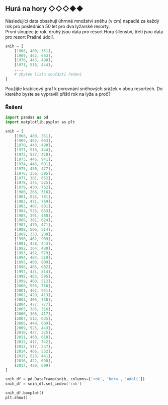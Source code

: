 ## Hurá na hory ◇◇◇◆◆

Následující data obsahují úhrnné množství sněhu (v cm) napadlé za každý rok pro posledních 50 let pro dva lyžarské
resorty.  
První sloupec je rok, druhý jsou data pro resort Hora šílenství, třetí jsou data pro resort Prašné údolí.

```python
snih = [
    [1968, 480, 351],
    [1969, 462, 663],
    [1970, 443, 490],
    [1971, 518, 444],
    ...,
    # zbytek listu součástí řešení
]
```

Použijte krabicový graf k porovnání sněhových srážek v obou resortech. Do kterého byste se vypravili příští rok na lyže
a proč?

### Řešení

```python
import pandas as pd
import matplotlib.pyplot as plt

snih = [
    [1968, 480, 351],
    [1969, 462, 663],
    [1970, 443, 490],
    [1971, 518, 444],
    [1972, 537, 420],
    [1973, 446, 941],
    [1974, 446, 691],
    [1975, 450, 477],
    [1976, 356, 395],
    [1977, 381, 652],
    [1978, 345, 525],
    [1979, 430, 762],
    [1980, 266, 316],
    [1981, 533, 781],
    [1982, 471, 769],
    [1983, 407, 801],
    [1984, 526, 633],
    [1985, 391, 488],
    [1986, 361, 624],
    [1987, 470, 471],
    [1988, 506, 514],
    [1989, 333, 208],
    [1990, 462, 909],
    [1991, 438, 443],
    [1992, 364, 488],
    [1993, 452, 579],
    [1994, 484, 519],
    [1995, 460, 809],
    [1996, 465, 682],
    [1997, 431, 814],
    [1998, 463, 595],
    [1999, 460, 512],
    [2000, 503, 750],
    [2001, 462, 951],
    [2002, 429, 413],
    [2003, 405, 738],
    [2004, 477, 777],
    [2005, 385, 316],
    [2006, 368, 417],
    [2007, 513, 635],
    [2008, 448, 689],
    [2009, 525, 443],
    [2010, 427, 225],
    [2011, 460, 618],
    [2012, 417, 742],
    [2013, 517, 247],
    [2014, 466, 552],
    [2015, 523, 441],
    [2016, 422, 690],
    [2017, 420, 699]
]

snih_df = pd.DataFrame(snih, columns=['rok', 'hora', 'udoli'])
snih_df = snih_df.set_index('rok')

snih_df.boxplot()
plt.show()
```